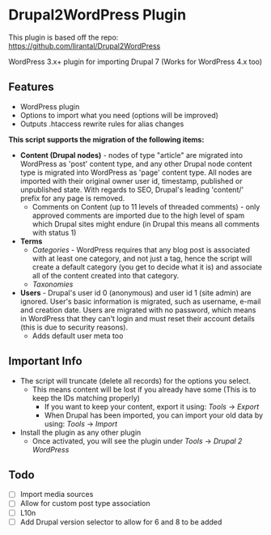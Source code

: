 Drupal2WordPress Plugin 
=======================

This plugin is based off the repo: https://github.com/lirantal/Drupal2WordPress

WordPress 3.x+ plugin for importing Drupal 7 (Works for WordPress 4.x too)

## Features
* WordPress plugin
* Options to import what you need (options will be improved)
* Outputs .htaccess rewrite rules for alias changes


**This script supports the migration of the following items:**
* **Content (Drupal nodes)** - nodes of type "article" are migrated into WordPress as 'post' content type, and any other Drupal node content type is migrated into WordPress as 'page' content type. All nodes are imported with their original owner user id, timestamp, published or unpublished state. With regards to SEO, Drupal's leading 'content/' prefix for any page is removed.
    - Comments on Content (up to 11 levels of threaded comments) - only approved comments are imported due to the high level of spam which Drupal sites might endure (in Drupal this means all comments with status 1)
* **Terms**
    - _Categories_ - WordPress requires that any blog post is associated with at least one category, and not just a tag, hence the script will create a default category (you get to decide what it is) and associate all of the content created into that category.
    - _Taxonomies_
* **Users** - Drupal's user id 0 (anonymous) and user id 1 (site admin) are ignored. User's basic information is migrated, such as username, e-mail and creation date. Users are migrated with no password, which means in WordPress that they can't login and must reset their account details (this is due to security reasons).
    - Adds default user meta too

## Important Info

* The script will truncate (delete all records) for the options you select. 
    - This means content will be lost if you already have some (This is to keep the IDs matching properly)
        - If you want to keep your content, export it using: _Tools_ -> _Export_
        - When Drupal has been imported, you can import your old data by using: _Tools_ -> _Import_
* Install the plugin as any other plugin
    - Once activated, you will see the plugin under _Tools_ -> _Drupal 2 WordPress_


## Todo
- [ ] Import media sources
- [ ] Allow for custom post type association
- [ ] L10n
- [ ] Add Drupal version selector to allow for 6 and 8 to be added